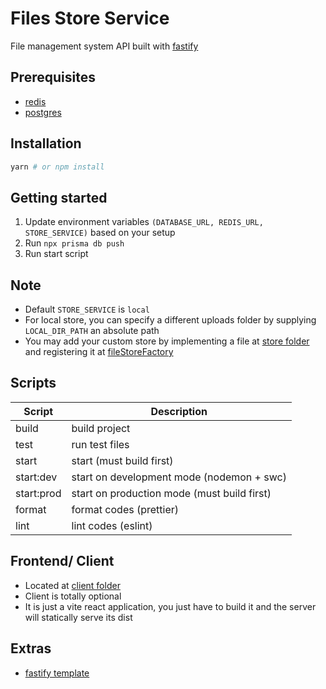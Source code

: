 # Files Store Service

File management system API built with [fastify](https://fastify.dev/)

## Prerequisites

- [redis](https://redis.io/)
- [postgres](https://www.postgresql.org/)

## Installation

```sh
yarn # or npm install
```

## Getting started

1. Update environment variables `(DATABASE_URL, REDIS_URL, STORE_SERVICE)` based on your setup
1. Run `npx prisma db push`
1. Run start script

## Note

- Default `STORE_SERVICE` is `local`
- For local store, you can specify a different uploads folder by supplying `LOCAL_DIR_PATH` an absolute path
- You may add your custom store by implementing a file at [store folder](./src/modules/fileStore/stores/) and registering it at [fileStoreFactory](./src/modules/fileStore/fileStoreFactory.ts)

## Scripts

| Script     | Description                                 |
| ---------- | ------------------------------------------- |
| build      | build project                               |
| test       | run test files                              |
| start      | start (must build first)                    |
| start:dev  | start on development mode (nodemon + swc)   |
| start:prod | start on production mode (must build first) |
| format     | format codes (prettier)                     |
| lint       | lint codes (eslint)                         |

## Frontend/ Client

- Located at [client folder](../frontend/)
- Client is totally optional
- It is just a vite react application, you just have to build it and the server will statically serve its dist

## Extras

- [fastify template](https://github.com/jmrl23/fastify-template)
